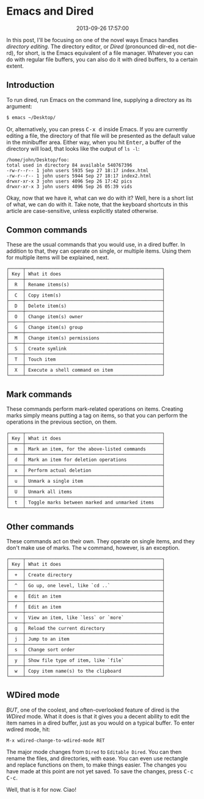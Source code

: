 Emacs and Dired
======================================================================

<center>2013-09-26 17:57:00</center>

In this post, I'll be focusing on one of the novel ways Emacs handles
*directory editing*. The directory editor, or _Dired_ (pronounced
dir-ed, not die-rd), for short, is the Emacs equivalent of a file
manager. Whatever you can do with regular file buffers, you can also
do it with dired buffers, to a certain extent.

## Introduction

To run dired, run Emacs on the command line, supplying a directory as
its argument:

```bash
$ emacs ~/Desktop/
```

Or, alternatively, you can press <kbd>C-x d</kbd> inside Emacs. If you
are currently editing a file, the directory of that file will be
presented as the default value in the minibuffer area. Either way,
when you hit <kbd>Enter</kbd>, a buffer of the directory will load,
that looks like the output of `ls -l`:

```
/home/john/Desktop/foo:
total used in directory 84 available 540767396
-rw-r--r-- 1 john users 5935 Sep 27 18:17 index.html
-rw-r--r-- 1 john users 5944 Sep 27 18:17 index2.html
drwxr-xr-x 3 john users 4096 Sep 26 17:42 pics
drwxr-xr-x 3 john users 4096 Sep 26 05:39 vids
```

Okay, now that we have it, what can we do with it? Well, here is a
short list of what, we can do with it. Take note, that the keyboard
shortcuts in this article are case-sensitive, unless explicitly stated
otherwise.


## Common commands

These are the usual commands that you would use, in a dired buffer. In
addition to that, they can operate on single, or multiple items. Using
them for multiple items will be explained, next.

```
┌─────┬──────────────────────────────────────────────────┐
│ Key │ What it does                                     │
├─────┼──────────────────────────────────────────────────┤
│  R  │ Rename items(s)                                  │
├─────┼──────────────────────────────────────────────────┤
│  C  │ Copy item(s)                                     │
├─────┼──────────────────────────────────────────────────┤
│  D  │ Delete item(s)                                   │
├─────┼──────────────────────────────────────────────────┤
│  O  │ Change item(s) owner                             │
├─────┼──────────────────────────────────────────────────┤
│  G  │ Change item(s) group                             │
├─────┼──────────────────────────────────────────────────┤
│  M  │ Change item(s) permissions                       │
├─────┼──────────────────────────────────────────────────┤
│  S  │ Create symlink                                   │
├─────┼──────────────────────────────────────────────────┤
│  T  │ Touch item                                       │
├─────┼──────────────────────────────────────────────────┤
│  X  │ Execute a shell command on item                  │
└─────┴──────────────────────────────────────────────────┘
```

## Mark commands

These commands perform mark-related operations on items. Creating
marks simply means putting a tag on items, so that you can perform the
operations in the previous section, on them.

```
┌─────┬──────────────────────────────────────────────────┐
│ Key │ What it does                                     │
├─────┼──────────────────────────────────────────────────┤
│  m  │ Mark an item, for the above-listed commands      │
├─────┼──────────────────────────────────────────────────┤
│  d  │ Mark an item for deletion operations             │
├─────┼──────────────────────────────────────────────────┤
│  x  │ Perform actual deletion                          │
├─────┼──────────────────────────────────────────────────┤
│  u  │ Unmark a single item                             │
├─────┼──────────────────────────────────────────────────┤
│  U  │ Unmark all items                                 │
├─────┼──────────────────────────────────────────────────┤
│  t  │ Toggle marks between marked and unmarked items   │
└─────┴──────────────────────────────────────────────────┘
```


## Other commands

These commands act on their own. They operate on single items, and
they don't make use of marks. The <kbd>w</kbd> command, however, is an
exception.

```
┌─────┬──────────────────────────────────────────────────┐
│ Key │ What it does                                     │
├─────┼──────────────────────────────────────────────────┤
│  +  │ Create directory                                 │
├─────┼──────────────────────────────────────────────────┤
│  ^  │ Go up, one level, like `cd ..`                   │
├─────┼──────────────────────────────────────────────────┤
│  e  │ Edit an item                                     │
├─────┼──────────────────────────────────────────────────┤
│  f  │ Edit an item                                     │
├─────┼──────────────────────────────────────────────────┤
│  v  │ View an item, like `less` or `more`              │
├─────┼──────────────────────────────────────────────────┤
│  g  │ Reload the current directory                     │
├─────┼──────────────────────────────────────────────────┤
│  j  │ Jump to an item                                  │
├─────┼──────────────────────────────────────────────────┤
│  s  │ Change sort order                                │
├─────┼──────────────────────────────────────────────────┤
│  y  │ Show file type of item, like `file`              │
├─────┼──────────────────────────────────────────────────┤
│  w  │ Copy item name(s) to the clipboard               │
└─────┴──────────────────────────────────────────────────┘
```

## WDired mode

*BUT*, one of the coolest, and often-overlooked feature of dired is
the _WDired_ mode. What it does is that it gives you a decent ability
to edit the item names in a dired buffer, just as you would on a
typical buffer. To enter wdired mode, hit:

```
M-x wdired-change-to-wdired-mode RET
```

The major mode changes from `Dired` to `Editable Dired`. You can then
rename the files, and directories, with ease. You can even use
rectangle and replace functions on them, to make things easier. The
changes you have made at this point are not yet saved. To save the
changes, press <kbd>C-c C-c</kbd>.

Well, that is it for now. Ciao!
